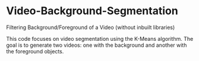 # Video-Background-Segmentation
Filtering Background/Foreground of a Video (without inbuilt libraries)


This code focuses on video segmentation using the K-Means algorithm. 
The goal is to generate two videos: one with the background and another with the foreground objects. 
